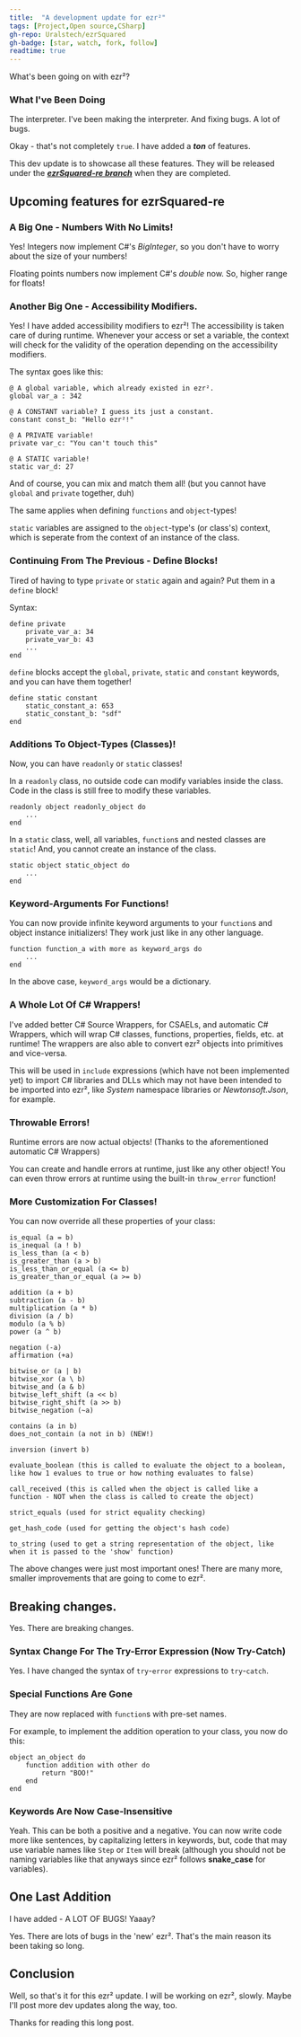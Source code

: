 ```yaml
---
title:  "A development update for ezr²"
tags: [Project,Open source,CSharp]
gh-repo: Uralstech/ezrSquared
gh-badge: [star, watch, fork, follow]
readtime: true
---
```


What's been going on with ezr²?

### What I've Been Doing

The interpreter. I've been making the interpreter. And fixing bugs. A lot of bugs.

Okay - that's not completely `true`. I have added a ***ton*** of features.

This dev update is to showcase all these features. They will be released under the [***ezrSquared-re branch***](https://github.com/Uralstech/ezrSquared/tree/ezrSquared-re) when they are completed.

## Upcoming features for ezrSquared-re

### A Big One - Numbers With No Limits!
Yes! Integers now implement C#'s *BigInteger*, so you don't have to worry about the size of your numbers!

Floating points numbers now implement C#'s *double* now. So, higher range for floats!

### Another Big One - Accessibility Modifiers.

Yes! I have added accessibility modifiers to ezr²! The accessibility is taken care of during runtime. Whenever your access or set a variable, the context will check for the validity of the operation depending on the accessibility modifiers.

The syntax goes like this:
```ezrSquared
@ A global variable, which already existed in ezr².
global var_a : 342

@ A CONSTANT variable? I guess its just a constant.
constant const_b: "Hello ezr²!"

@ A PRIVATE variable!
private var_c: "You can't touch this"

@ A STATIC variable!
static var_d: 27
```

And of course, you can mix and match them all!
(but you cannot have `global` and `private` together, duh)

The same applies when defining `functions` and `object`-types!

`static` variables are assigned to the `object`-type's (or class's) context, which is seperate from the context of an instance of the class.

### Continuing From The Previous - Define Blocks!

Tired of having to type `private` or `static` again and again? Put them in a `define` block!

Syntax:
```ezrSquared
define private
    private_var_a: 34
    private_var_b: 43
    ...
end
```

`define` blocks accept the `global`, `private`, `static` and `constant` keywords, and you can have them together!

```ezrSquared
define static constant
    static_constant_a: 653
    static_constant_b: "sdf"
end
```

### Additions To Object-Types (Classes)!

Now, you can have `readonly` or `static` classes!

In a `readonly` class, no outside code can modify variables inside the class. Code in the class is still free to modify these variables.

```ezrSquared
readonly object readonly_object do
    ...
end
```

In a `static` class, well, all variables, `function`s and nested classes are `static`! And, you cannot create an instance of the class.

```ezrSquared
static object static_object do
    ...
end
```

### Keyword-Arguments For Functions!

You can now provide infinite keyword arguments to your `function`s and object instance initializers! They work just like in any other language.

```ezrSquared
function function_a with more as keyword_args do
    ...
end
```

In the above case, `keyword_args` would be a dictionary.

### A Whole Lot Of C# Wrappers!

I've added better C# Source Wrappers, for CSAELs, and automatic C# Wrappers, which will wrap C# classes, functions, properties, fields, etc.
at runtime! The wrappers are also able to convert ezr² objects into primitives and vice-versa.

This will be used in `include` expressions (which have not been implemented yet) to import C# libraries and DLLs which may not have been intended
to be imported into ezr², like *System* namespace libraries or *Newtonsoft.Json*, for example.

### Throwable Errors!

Runtime errors are now actual objects! (Thanks to the aforementioned automatic C# Wrappers)

You can create and handle errors at runtime, just like any other object! You can even throw errors at runtime using the built-in `throw_error` function!

### More Customization For Classes!

You can now override all these properties of your class:

```
is_equal (a = b)
is_inequal (a ! b)
is_less_than (a < b)
is_greater_than (a > b)
is_less_than_or_equal (a <= b)
is_greater_than_or_equal (a >= b)

addition (a + b)
subtraction (a - b)
multiplication (a * b)
division (a / b)
modulo (a % b)
power (a ^ b)

negation (-a)
affirmation (+a)

bitwise_or (a | b)
bitwise_xor (a \ b)
bitwise_and (a & b)
bitwise_left_shift (a << b)
bitwise_right_shift (a >> b)
bitwise_negation (~a)

contains (a in b)
does_not_contain (a not in b) (NEW!)

inversion (invert b)

evaluate_boolean (this is called to evaluate the object to a boolean, like how 1 evalues to true or how nothing evaluates to false)

call_received (this is called when the object is called like a function - NOT when the class is called to create the object)

strict_equals (used for strict equality checking)

get_hash_code (used for getting the object's hash code)

to_string (used to get a string representation of the object, like when it is passed to the 'show' function)
```

The above changes were just most important ones! There are many more, smaller improvements that are going to come to ezr².

## Breaking changes.

Yes. There are breaking changes.

### Syntax Change For The Try-Error Expression (Now Try-Catch)

Yes. I have changed the syntax of `try`-`error` expressions to `try`-`catch`.

### Special Functions Are Gone

They are now replaced with `function`s with pre-set names.

For example, to implement the addition operation to your class, you now do this:
```ezrSquared
object an_object do
    function addition with other do
        return "BOO!"
    end
end
```

### Keywords Are Now Case-Insensitive

Yeah. This can be both a positive and a negative. You can now write code more like sentences, by capitalizing letters in keywords, but, code
that may use variable names like `Step` or `Item` will break (although you should not be naming variables like that anyways since ezr² follows
**snake_case** for variables).

## One Last Addition

I have added - A LOT OF BUGS! Yaaay?

Yes. There are lots of bugs in the 'new' ezr². That's the main reason its been taking so long.

## Conclusion

Well, so that's it for this ezr² update. I will be working on ezr², slowly. Maybe I'll post more dev updates along the way, too.

Thanks for reading this long post.